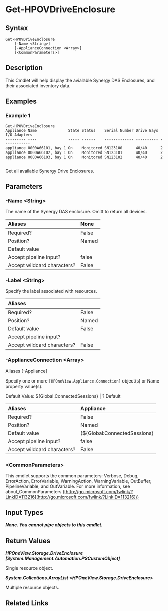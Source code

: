 ﻿---
description: 
---

# Get-HPOVDriveEnclosure

## Syntax

```text
Get-HPOVDriveEnclosure
    [-Name <String>]
    [-ApplianceConnection <Array>]
    [<CommonParameters>]
```

## Description

This Cmdlet will help display the avialable Synergy DAS Enclosures, and their associated inventory data.
## Examples

###  Example 1 

```text
Get-HPOVDriveEnclosure
Appliance Name              State Status    Serial Number Drive Bays I/O Adapters
--------- ----              ----- ------    ------------- ---------- ------------
appliance 0000A66101, bay 1 On    Monitored SN123100      40/40      2
appliance 0000A66102, bay 1 On    Monitored SN123101      40/40      2
appliance 0000A66103, bay 1 On    Monitored SN123102      40/40      2


```

Get all available Synergy Drive Enclosures.

## Parameters

### -Name &lt;String&gt;

The name of the Synergy DAS enclosure.  Omitt to return all devices.

| Aliases | None |
| :--- | :--- |
| Required? | False |
| Position? | Named |
| Default value |  |
| Accept pipeline input? | false |
| Accept wildcard characters? | False |

### -Label &lt;String&gt;

Specify the label associated with resources.

| Aliases |  |
| :--- | :--- |
| Required? | False |
| Position? | Named |
| Default value | False |
| Accept pipeline input? |  |
| Accept wildcard characters? | False |

### -ApplianceConnection &lt;Array&gt;

Aliases [-Appliance]

Specify one or more `[HPOneView.Appliance.Connection]` object(s) or Name property value(s).

Default Value: ${Global:ConnectedSessions} | ? Default

| Aliases | Appliance |
| :--- | :--- |
| Required? | False |
| Position? | Named |
| Default value | (${Global:ConnectedSessions} | ? Default) |
| Accept pipeline input? | false |
| Accept wildcard characters? | False |

### &lt;CommonParameters&gt;

This cmdlet supports the common parameters: Verbose, Debug, ErrorAction, ErrorVariable, WarningAction, WarningVariable, OutBuffer, PipelineVariable, and OutVariable. For more information, see about\_CommonParameters \([http://go.microsoft.com/fwlink/?LinkID=113216](http://go.microsoft.com/fwlink/?LinkID=113216)\)

## Input Types

_**None.  You cannot pipe objects to this cmdlet.**_



## Return Values

_**HPOneView.Storage.DriveEnclosure [System.Management.Automation.PSCustomObject]**_

Single resource object.

_**System.Collections.ArrayList <HPOneView.Storage.DriveEnclosure>**_

Multiple resource objects.

## Related Links

